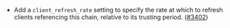 - Add a `client_refresh_rate` setting to specify the rate at which to
  refresh clients referencing this chain, relative to its trusting period.
  ([\#3402](https://github.com/informalsystems/hermes/issues/3402))